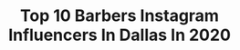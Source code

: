 ---
title: Top 10 Barbers Instagram Influencers In Dallas In 2020
description: >-
  Find top barbers Instagram influencers in Dallas in 2020. Most popular hashtags: #barber #barbershopconnect #dallasbarber #dallas.
platform: Instagram
profiles:
  - username: "jcthabarber"
    fullname: >-
      JC ThaBarber 🐼
    location: "United States"
    followers: 102180
    engagement: 73
    commentsToLikes: 0.034872
    avatar: "https://scontent-ams4-1.cdninstagram.com/v/t51.2885-19/s320x320/61694907_298709974413998_1952939754253189120_n.jpg?_nc_ht=scontent-ams4-1.cdninstagram.com&_nc_ohc=mqdnPy72U0cAX_v7j6S&oh=e904a73ba3beff0396200add399975cf&oe=5EB07ED3"
    verified: false
    hashtags: "#quarantineandchill, #newyorkbarber, #newyork, #portland"
  - username: "kdemery_"
    fullname: >-
      Mentor
    location: "United States"
    followers: 6083
    engagement: 915
    commentsToLikes: 0.057820
    avatar: "https://scontent-lhr8-1.cdninstagram.com/v/t51.2885-19/s320x320/79531128_533128397277190_7659471738828226560_n.jpg?_nc_ht=scontent-lhr8-1.cdninstagram.com&_nc_ohc=8Io_BZgCRNIAX_ZG1yl&oh=d9c0f185feb09d29ea112f3e0b62a126&oe=5EB7B771"
    verified: false
    hashtags: "#dallastx, #kdemery, #barbershop, #faded"
  - username: "byrdmena"
    fullname: >-
      SharpFade 🇻🇪
    location: "United States"
    followers: 54759
    engagement: 126
    commentsToLikes: 0.038080
    avatar: "https://scontent-amt2-1.cdninstagram.com/v/t51.2885-19/s320x320/76821766_456657398336743_7353825369075482624_n.jpg?_nc_ht=scontent-amt2-1.cdninstagram.com&_nc_ohc=sluCzSzE7VYAX8Xft8Y&oh=e35bf45ea9d4949440cfaa383b2ade75&oe=5EA568E1"
    verified: false
    hashtags: "#haircolor, #roamluggage, #connecticut, #laspalmasdegrancanaria"
  - username: "diego_djdgaf"
    fullname: >-
      Diego Elizarraras ✪
    location: "United States"
    followers: 148055
    engagement: 121
    commentsToLikes: 0.056632
    avatar: "https://scontent-lhr8-1.cdninstagram.com/v/t51.2885-19/s320x320/75379778_2430259520628879_134869476402266112_n.jpg?_nc_ht=scontent-lhr8-1.cdninstagram.com&_nc_ohc=VxNsddbDg3kAX9pA5Rk&oh=1832c3de1ee7a88e1694f39b6d41a9fb&oe=5EBC1F8E"
    verified: false
    hashtags: "#sandiego, #kobebryant, #gucci, #portland"
  - username: "c10cuin"
    fullname: >-
      Ana Cuin
    location: "United States"
    followers: 49369
    engagement: 975
    commentsToLikes: 0.028079
    avatar: "https://scontent-atl3-1.cdninstagram.com/v/t51.2885-19/s320x320/83607796_1368513096654806_5009209976388845568_n.jpg?_nc_ht=scontent-atl3-1.cdninstagram.com&_nc_ohc=bw4xFxx-sUQAX_uuOfD&oh=c57da5a4902efc9f6d88c6960d943411&oe=5EB80C0E"
    verified: false
    hashtags: "#saturdaynight, #shortpeopleproblems, #family, #dfwphotography"
  - username: "abelthebarber"
    fullname: >-
      Abel Hernandez
    location: "United States"
    followers: 17117
    engagement: 567
    commentsToLikes: 0.029387
    avatar: "https://scontent-amt2-1.cdninstagram.com/v/t51.2885-19/s320x320/74891093_563984847787925_5135391141973196800_n.jpg?_nc_ht=scontent-amt2-1.cdninstagram.com&_nc_ohc=pkKL4bRkrQUAX_Y84Wg&oh=8ada438ce16e91c63e8e908370290430&oe=5EBBCA6D"
    verified: false
    hashtags: "#hairstyle, #curls, #menshairworld, #butterfade"
  - username: "emilygoldglows"
    fullname: >-
      Emily Gold✨
    location: "United States"
    followers: 90739
    engagement: 1600
    commentsToLikes: 0.082747
    avatar: "https://scontent-lhr8-1.cdninstagram.com/v/t51.2885-19/s320x320/77115640_769600323515836_7665927555710451712_n.jpg?_nc_ht=scontent-lhr8-1.cdninstagram.com&_nc_ohc=A7rVO4400JQAX-boDj0&oh=1db2c97dc648f31a4175cc494411d624&oe=5EBD0EA0"
    verified: false
    hashtags: "#makeupfortheday, #giveaways, #free, #competition"
  - username: "lizcooktattoo"
    fullname: >-
      Liz Cook
    location: "United States"
    followers: 229550
    engagement: 107
    commentsToLikes: 0.024896
    avatar: "https://scontent-ams4-1.cdninstagram.com/v/t51.2885-19/s320x320/52576487_1080897565453471_4751523620939890688_n.jpg?_nc_ht=scontent-ams4-1.cdninstagram.com&_nc_ohc=MuFetO7kII8AX8AUeir&oh=6bb43df475e467beeacec978e3035e8e&oe=5EBA1122"
    verified: false
    hashtags: "#pmumachinetraining, #tattooeducation, #maletattoos, #bishopwand"
  - username: "acyisfaster"
    fullname: >-
      Tremayne “Turbo🚀” Acy
    location: "United States"
    followers: 11225
    engagement: 641
    commentsToLikes: 0.055553
    avatar: "https://scontent-lhr8-1.cdninstagram.com/v/t51.2885-19/s320x320/50766682_816813578654934_6715820205026574336_n.jpg?_nc_ht=scontent-lhr8-1.cdninstagram.com&_nc_ohc=TV7LmFxTw5UAX9FoWrZ&oh=ff0990cd5f266268362eeb495364a8c7&oe=5EBBD897"
    verified: false
    hashtags: "#big25, #explore, #viral, #big26"
  - username: "imagesbyahmadj"
    fullname: >-
      Pitcha Mane
    location: "United States"
    followers: 11942
    engagement: 322
    commentsToLikes: 0.106360
    avatar: "https://scontent-lhr8-1.cdninstagram.com/v/t51.2885-19/s320x320/92292402_845288395971628_1341689487679291392_n.jpg?_nc_ht=scontent-lhr8-1.cdninstagram.com&_nc_ohc=plueW46CMHwAX_qQJJB&oh=ab3ad7e110f6bf1455164d4f5ae7d8a7&oe=5EBBB1B2"
    verified: false
    hashtags: "#pitchamane, #flirty30, #spring, #summer"
---